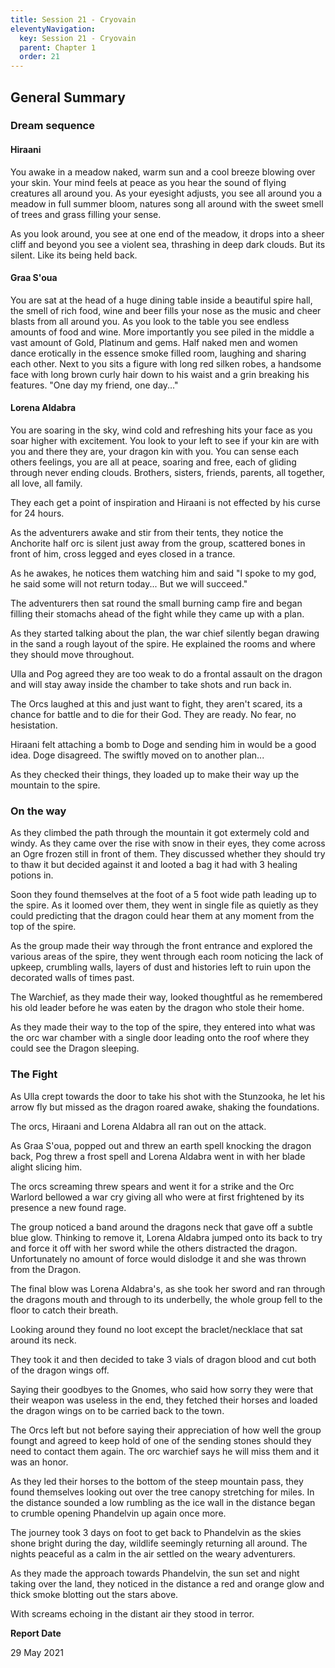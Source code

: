 ```yaml
---
title: Session 21 - Cryovain
eleventyNavigation:
  key: Session 21 - Cryovain
  parent: Chapter 1
  order: 21
---
```


## General Summary

### Dream sequence

#### Hiraani

 You awake in a meadow naked, warm sun and a cool breeze blowing over your skin. Your mind feels at peace as you hear the sound of flying creatures all around you. As your eyesight adjusts, you see all around you a meadow in full summer bloom, natures song all around with the sweet smell of trees and grass filling your sense.  

 As you look around, you see at one end of the meadow, it drops into a sheer cliff and beyond you see a violent sea, thrashing in deep dark clouds. But its silent. Like its being held back.  

#### Graa S'oua

 You are sat at the head of a huge dining table inside a beautiful spire hall, the smell of rich food, wine and beer fills your nose as the music and cheer blasts from all around you. As you look to the table you see endless amounts of food and wine. More importantly you see piled in the middle a vast amount of Gold, Platinum and gems. Half naked men and women dance erotically in the essence smoke filled room, laughing and sharing each other. Next to you sits a figure with long red silken robes, a handsome face with long brown curly hair down to his waist and a grin breaking his features. "One day my friend, one day..."  

#### Lorena Aldabra

 You are soaring in the sky, wind cold and refreshing hits your face as you soar higher with excitement. You look to your left to see if your kin are with you and there they are, your dragon kin with you. You can sense each others feelings, you are all at peace, soaring and free, each of gliding through never ending clouds. Brothers, sisters, friends, parents, all together, all love, all family.  

 They each get a point of inspiration and Hiraani is not effected by his curse for 24 hours.  

 As the adventurers awake and stir from their tents, they notice the Anchorite half orc is silent just away from the group, scattered bones in front of him, cross legged and eyes closed in a trance.  

 As he awakes, he notices them watching him and said "I spoke to my god, he said some will not return today... But we will succeed."  

 The adventurers then sat round the small burning camp fire and began filling their stomachs ahead of the fight while they came up with a plan.  

 As they started talking about the plan, the war chief silently began drawing in the sand a rough layout of the spire. He explained the rooms and where they should move throughout.  

 Ulla and Pog agreed they are too weak to do a frontal assault on the dragon and will stay away inside the chamber to take shots and run back in.  

 The Orcs laughed at this and just want to fight, they aren't scared, its a chance for battle and to die for their God. They are ready. No fear, no hesistation.  

 Hiraani felt attaching a bomb to Doge and sending him in would be a good idea. Doge disagreed. The swiftly moved on to another plan...  

 As they checked their things, they loaded up to make their way up the mountain to the spire.  

### On the way

 As they climbed the path through the mountain it got extermely cold and windy. As they came over the rise with snow in their eyes, they come across an Ogre frozen still in front of them. They discussed whether they should try to thaw it but decided against it and looted a bag it had with 3 healing potions in.  

 Soon they found themselves at the foot of a 5 foot wide path leading up to the spire. As it loomed over them, they went in single file as quietly as they could predicting that the dragon could hear them at any moment from the top of the spire.  

 As the group made their way through the front entrance and explored the various areas of the spire, they went through each room noticing the lack of upkeep, crumbling walls, layers of dust and histories left to ruin upon the decorated walls of times past.  

 The Warchief, as they made their way, looked thoughtful as he remembered his old leader before he was eaten by the dragon who stole their home.  

 As they made their way to the top of the spire, they entered into what was the orc war chamber with a single door leading onto the roof where they could see the Dragon sleeping.  

### The Fight

 As Ulla crept towards the door to take his shot with the Stunzooka, he let his arrow fly but missed as the dragon roared awake, shaking the foundations.  

 The orcs, Hiraani and Lorena Aldabra all ran out on the attack.  

 As Graa S'oua, popped out and threw an earth spell knocking the dragon back, Pog threw a frost spell and Lorena Aldabra went in with her blade alight slicing him.  

 The orcs screaming threw spears and went it for a strike and the Orc Warlord bellowed a war cry giving all who were at first frightened by its presence a new found rage.  

 The group noticed a band around the dragons neck that gave off a subtle blue glow. Thinking to remove it, Lorena Aldabra jumped onto its back to try and force it off with her sword while the others distracted the dragon. Unfortunately no amount of force would dislodge it and she was thrown from the Dragon.  

 The final blow was Lorena Aldabra's, as she took her sword and ran through the dragons mouth and through to its underbelly, the whole group fell to the floor to catch their breath.  

 Looking around they found no loot except the braclet/necklace that sat around its neck.  

 They took it and then decided to take 3 vials of dragon blood and cut both of the dragon wings off.  

 Saying their goodbyes to the Gnomes, who said how sorry they were that their weapon was useless in the end, they fetched their horses and loaded the dragon wings on to be carried back to the town.  

 The Orcs left but not before saying their appreciation of how well the group foungt and agreed to keep hold of one of the sending stones should they need to contact them again. The orc warchief says he will miss them and it was an honor.  

 As they led their horses to the bottom of the steep mountain pass, they found themselves looking out over the tree canopy stretching for miles. In the distance sounded a low rumbling as the ice wall in the distance began to crumble opening Phandelvin up again once more.  

 The journey took 3 days on foot to get back to Phandelvin as the skies shone bright during the day, wildlife seemingly returning all around. The nights peaceful as a calm in the air settled on the weary adventurers.  

 As they made the approach towards Phandelvin, the sun set and night taking over the land, they noticed in the distance a red and orange glow and thick smoke blotting out the stars above.  

 With screams echoing in the distant air they stood in terror.

**Report Date**

29 May 2021
